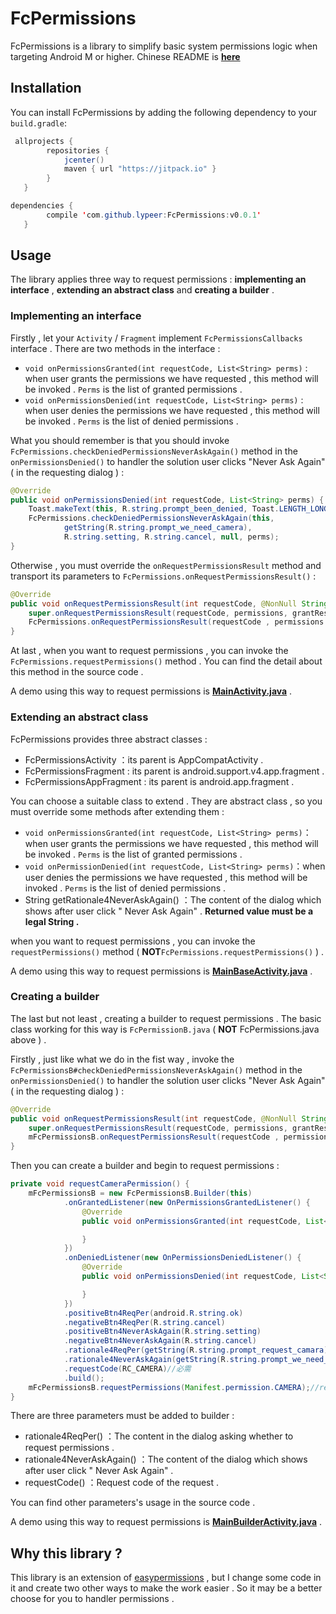 # FcPermissions

FcPermissions is a library to simplify basic system permissions logic when targeting Android M or higher. Chinese README is **[here](https://github.com/lypeer/FcPermissions/blob/master/README-CN.md)**

## Installation

You can install FcPermissions by adding the following dependency to your `build.gradle`:

```java
 allprojects {
        repositories {
            jcenter()
            maven { url "https://jitpack.io" }
        }
   }
```
```java
dependencies {
        compile 'com.github.lypeer:FcPermissions:v0.0.1'
   }
```

## Usage

The library applies three way to request permissions : **implementing an interface** , **extending an abstract class** and **creating a builder** .

### Implementing an interface

Firstly , let your `Activity` / `Fragment` implement `FcPermissionsCallbacks` interface . There are two methods in the interface :

 - `void onPermissionsGranted(int requestCode, List<String> perms)` : when user grants the permissions we have requested , this method will be invoked . `Perms` is the list of granted permissions .
 - `void onPermissionsDenied(int requestCode, List<String> perms)` : when user denies the permissions we have requested , this method will be invoked . `Perms` is the list of denied permissions .

What you should remember is that you should invoke `FcPermissions.checkDeniedPermissionsNeverAskAgain()` method in the `onPermissionsDenied()` to handler the solution user clicks "Never Ask Again" ( in the requesting dialog ) :
```java
@Override
public void onPermissionsDenied(int requestCode, List<String> perms) {
    Toast.makeText(this, R.string.prompt_been_denied, Toast.LENGTH_LONG).show();
    FcPermissions.checkDeniedPermissionsNeverAskAgain(this,
            getString(R.string.prompt_we_need_camera),
            R.string.setting, R.string.cancel, null, perms);
}
```

Otherwise , you must override the `onRequestPermissionsResult` method and transport its parameters to `FcPermissions.onRequestPermissionsResult()` :
```java
@Override
public void onRequestPermissionsResult(int requestCode, @NonNull String[] permissions, @NonNull int[] grantResults) {
    super.onRequestPermissionsResult(requestCode, permissions, grantResults);
    FcPermissions.onRequestPermissionsResult(requestCode , permissions , grantResults , this);
}
```

At last , when you want to request permissions , you can invoke the `FcPermissions.requestPermissions()` method . You can find the detail about this method in the source code .

A demo using this way to request permissions is **[MainActivity.java](https://github.com/lypeer/FcPermissions/blob/master/app/src/main/java/com/lypeer/fcpermissions/MainActivity.java)** .

### Extending an abstract class

FcPermissions provides three abstract classes :

 - FcPermissionsActivity ：its parent is AppCompatActivity .
 - FcPermissionsFragment : its parent is android.support.v4.app.fragment .
 - FcPermissionsAppFragment : its parent is android.app.fragment .

You can choose a suitable class to extend . They are abstract class , so you must override some methods after extending them :

 - `void onPermissionsGranted(int requestCode, List<String> perms)`：when user grants the permissions we have requested , this method will be invoked . `Perms` is the list of granted permissions .
 - `void onPermissionDenied(int requestCode, List<String> perms)`：when user denies the permissions we have requested , this method will be invoked . `Perms` is the list of denied permissions .
 - String getRationale4NeverAskAgain() ：The content of the dialog which shows after user click " Never Ask Again" . **Returned value must be a legal String .**

when you want to request permissions , you can invoke the `requestPermissions()` method ( **NOT**`FcPermissions.requestPermissions()` ) . 

A demo using this way to request permissions is **[MainBaseActivity.java](https://github.com/lypeer/FcPermissions/blob/master/app/src/main/java/com/lypeer/fcpermissions/MainBaseActivity.java)** .

### Creating a builder

The last but not least , creating a builder to request permissions . The basic class working for this way is `FcPermissionB.java` ( **NOT** FcPermissions.java above ) . 

Firstly , just like what we do in the fist way , invoke the `FcPermissionsB#checkDeniedPermissionsNeverAskAgain()` method in the `onPermissionsDenied()` to handler the solution user clicks "Never Ask Again" ( in the requesting dialog ) :
```java
@Override
public void onRequestPermissionsResult(int requestCode, @NonNull String[] permissions, @NonNull int[] grantResults) {
    super.onRequestPermissionsResult(requestCode, permissions, grantResults);
    mFcPermissionsB.onRequestPermissionsResult(requestCode , permissions , grantResults , this);
}
```

Then you can create a builder and begin to request permissions :
```java
private void requestCameraPermission() {
    mFcPermissionsB = new FcPermissionsB.Builder(this)
            .onGrantedListener(new OnPermissionsGrantedListener() {
                @Override
                public void onPermissionsGranted(int requestCode, List<String> perms) {

                }
            })
            .onDeniedListener(new OnPermissionsDeniedListener() {
                @Override
                public void onPermissionsDenied(int requestCode, List<String> perms) {

                }
            })
            .positiveBtn4ReqPer(android.R.string.ok)
            .negativeBtn4ReqPer(R.string.cancel)
            .positiveBtn4NeverAskAgain(R.string.setting)
            .negativeBtn4NeverAskAgain(R.string.cancel)
            .rationale4ReqPer(getString(R.string.prompt_request_camara))//必需
            .rationale4NeverAskAgain(getString(R.string.prompt_we_need_camera))//必需
            .requestCode(RC_CAMERA)//必需
            .build();
    mFcPermissionsB.requestPermissions(Manifest.permission.CAMERA);//request permissions
}
```

There are three parameters must be added to builder :

 - rationale4ReqPer() ：The content in the dialog asking whether to request permissions .
 - rationale4NeverAskAgain() ：The content of the dialog which shows after user click " Never Ask Again" . 
 - requestCode() ：Request code of the request .

You can find other parameters's usage in the source code .

A demo using this way to request permissions is **[MainBuilderActivity.java](https://github.com/lypeer/FcPermissions/blob/master/app/src/main/java/com/lypeer/fcpermissions/MainBuilderActivity.java)** .

## Why this library ?

This library is an extension of [easypermissions](https://github.com/googlesamples/easypermissions) , but I change some code in it and create two other ways to make the work easier . So it may be a better choose for you to handler permissions .
